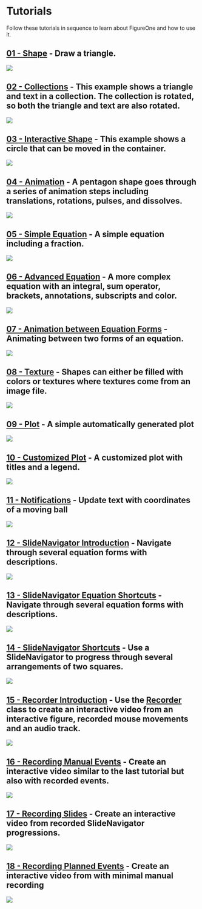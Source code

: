 # Tutorials

Follow these tutorials in sequence to learn about FigureOne and how to use it.

## **[01 - Shape](https://github.com/airladon/FigureOne/tree/master/01%20-%20Shape)** - Draw a triangle.

![](./01%20-%20Shape/example.png)

## **[02 - Collections](https://github.com/airladon/FigureOne/tree/master/02%20-%20Collections)** - This example shows a triangle and text in a collection. The collection is rotated, so both the triangle and text are also rotated.

![](./02%20-%20Collections/example.gif)

## **[03 - Interactive Shape](https://github.com/airladon/FigureOne/tree/master/03%20-%20Interactive%20Shape)** - This example shows a circle that can be moved in the container.

![](./03%20-%20Interactive%20Shape/example.gif)

## **[04 - Animation](https://github.com/airladon/FigureOne/tree/master/04%20-%20Animation)** - A pentagon shape goes through a series of animation steps including translations, rotations, pulses, and dissolves.

![](./04%20-%20Animation/example.gif)

## **[05 - Simple Equation](https://github.com/airladon/FigureOne/tree/master/05%20-%20Simple%20Equation)** - A simple equation including a fraction.

![](./05%20-%20Simple%20Equation/example.png)

## **[06 - Advanced Equation](https://github.com/airladon/FigureOne/tree/master/06%20-%20Advanced%20Equation)** - A more complex equation with an integral, sum operator, brackets, annotations, subscripts and color.

![](./06%20-%20Advanced%20Equation/example.png)

## **[07 - Animation between Equation Forms](https://github.com/airladon/FigureOne/tree/master/07%20-%20Animation%20between%20Equation%20Forms)** - Animating between two forms of an equation.

![](./07%20-%20Animation%20between%20Equation%20Forms/example.gif)

## **[08 - Texture](https://github.com/airladon/FigureOne/tree/master/08%20-%20Texture)** - Shapes can either be filled with colors or textures where textures come from an image file.

![](./08%20-%20Texture/example.png)

## **[09 - Plot](https://github.com/airladon/FigureOne/tree/master/09%20-%20Plot)** - A simple automatically generated plot

![](./09%20-%20Plot/example.png)

## **[10 - Customized Plot](https://github.com/airladon/FigureOne/tree/master/10%20-%20Customized%20Plot)** - A customized plot with titles and a legend.

![](./10%20-%20Customized%20Plot/example.png)

## **[11 - Notifications](https://github.com/airladon/FigureOne/tree/master/11%20-%20Notifications)** - Update text with coordinates of a moving ball

![](./11%20-%20Notifications/example.gif)

## **[12 - SlideNavigator Introduction](https://github.com/airladon/FigureOne/tree/master/12%20-%20SlideNavigator%20Introduction)** - Navigate through several equation forms with descriptions.

![](./12%20-%20SlideNavigator%20Introduction/example.gif)

## **[13 - SlideNavigator Equation Shortcuts](https://github.com/airladon/FigureOne/tree/master/13%20-%20SlideNavigator%20Equation%20Shortcuts)** - Navigate through several equation forms with descriptions.

![](./13%20-%20SlideNavigator%20Equation%20Shortcuts/example.gif)

## **[14 - SlideNavigator Shortcuts](https://github.com/airladon/FigureOne/tree/master/14%20-%20SlideNavigator%20Shortcuts)** - Use a SlideNavigator to progress through several arrangements of two squares.

![](./14%20-%20SlideNavigator%20Shortcuts/example.gif)

## **[15 - Recorder Introduction](https://github.com/airladon/FigureOne/tree/master/15%20-%20Recorder%20Introduction)** - Use the [Recorder](https://airladon.github.io/FigureOne/api/#recorder) class to create an interactive video from an interactive figure, recorded mouse movements and an audio track.

![](./15%20-%20Recorder%20Introduction/example.gif)

## **[16 - Recording Manual Events](https://github.com/airladon/FigureOne/tree/master/16%20-%20Recording%20Manual%20Events)** - Create an interactive video similar to the last tutorial but also with recorded events.

![](./16%20-%20Recording%20Manual%20Events/example.gif)

## **[17 - Recording Slides](https://github.com/airladon/FigureOne/tree/master/17%20-%20Recording%20Slides)** - Create an interactive video from recorded SlideNavigator progressions.

![](./17%20-%20Recording%20Slides/example.gif)

## **[18 - Recording Planned Events](https://github.com/airladon/FigureOne/tree/master/18%20-%20Recording%20Planned%20Events)** - Create an interactive video from with minimal manual recording

![](./18%20-%20Recording%20Planned%20Events/example.gif)
